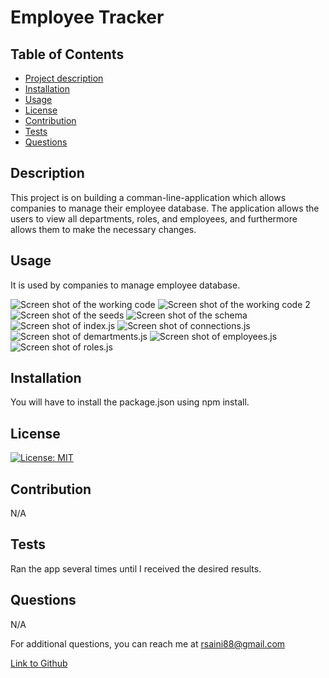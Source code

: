   # Employee Tracker
  
  ## Table of Contents
  - [Project description](#description)
  - [Installation](#installation)
  - [Usage](#usage)
  - [License](#license)
  - [Contribution](#contribution)
  - [Tests](#tests)
  - [Questions](#questions)


  ## Description 
 
  This project is on building a comman-line-application which allows companies to manage their employee database. The application allows the users to view all departments, roles, and employees, and furthermore allows them to make the necessary changes. 

  ## Usage 
 
  It is used by companies to manage employee database. 

  ![Screen shot of the working code](./assets/Images/Screenshot%20-%20Working%20code.png)
  ![Screen shot of the working code 2](./assets/Images/Working%20code%202.png)
  ![Screen shot of the seeds](./assets/Images/Screenshot%20-%20seeds.png)
  ![Screen shot of the schema](./assets/Images/Screenshot%20-%20schema.png)
  ![Screen shot of index.js](./assets/Images/Screenshot%20-%20Indexjs%20-1.png)
  ![Screen shot of connections.js](./assets/Images/Screenshot%20-%20connections.png)
  ![Screen shot of demartments.js](./assets/Images/Screenshot%20-%20departments.png)
  ![Screen shot of employees.js](./assets/Images/Screenshot%20-%20employeesjs.png)
  ![Screen shot of roles.js](./assets/Images/Screenshot%20-%20Roles%201.png)

  ## Installation 
  
  You will have to install the package.json using npm install.

  ## License 
  
  [![License: MIT](https://img.shields.io/badge/License-MIT-yellow.svg)](https://opensource.org/licenses/MIT)

  ## Contribution 
  
  N/A
  
  ## Tests 
  
  Ran the app several times until I received the desired results.

  ## Questions 
  
  N/A

  For additional questions, you can reach me at rsaini88@gmail.com

  [Link to Github](https://github.com/rjsaini88)
